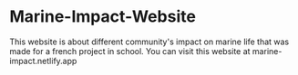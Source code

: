 # Marine-Impact-Website
This website is about different community's impact on marine life that was made for a french project in school. You can visit this website at marine-impact.netlify.app
